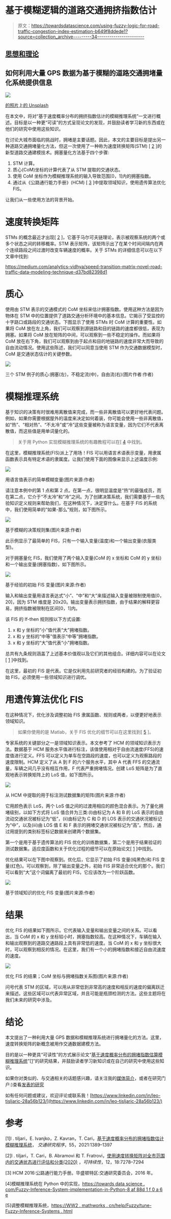 # 基于模糊逻辑的道路交通拥挤指数估计

> 原文：<https://towardsdatascience.com/using-fuzzy-logic-for-road-traffic-congestion-index-estimation-b649f8ddede1?source=collection_archive---------34----------------------->

## [思想和理论](https://towardsdatascience.com/tagged/thoughts-and-theory)

## 如何利用大量 GPS 数据为基于模糊的道路交通拥堵量化系统提供信息

![](img/596c1574ec89f1ab835edebef5ff6699.png)

[的照片](https://unsplash.com/@fancycrave?utm_source=medium&utm_medium=referral)上[的 Unsplash](https://unsplash.com?utm_source=medium&utm_medium=referral)

在本文中，将对“基于速度概率分布的拥挤指数估计的模糊推理系统”一文进行概述。目标是以一种更“可读”的方式呈现论文的发现，并鼓励读者学习新的东西或在他们的研究中使用这些知识。

在讨论大城市面临的挑战时，拥堵是主要话题。因此，本文的主要目标是提出另一种道路交通拥堵量化方法，但这一次使用了一种称为速度转换矩阵(STM) [ [2](https://www.researchgate.net/publication/344138884_Traffic_State_Estimation_and_Classification_on_Citywide_Scale_Using_Speed_Transition_Matrices) ]的新型道路交通建模技术。拥塞量化方法基于四个步骤:

1.  STM 计算。
2.  质心(CoM)坐标的计算代表了从 STM 提取的交通状态。
3.  使用 CoM 坐标作为模糊推理系统的输入导致范围[0，1]内的拥塞指数。
4.  通过从《公路通行能力手册》(HCM) [ [3](http://www.trb.org/Main/Blurbs/175169.aspx) ]中提取领域知识，使用遗传算法优化 FIS。

让我们从一些使用方法的背景开始。

# 速度转换矩阵

STMs 的概念最近才出现[ [2](https://www.researchgate.net/publication/344138884_Traffic_State_Estimation_and_Classification_on_Citywide_Scale_Using_Speed_Transition_Matrices) ]，它基于马尔可夫链理论，表示被观察系统的两个或多个状态之间的转移概率。STM 表示矩阵，该矩阵示出了在某个时间间隔内在两个连续路段之间过渡时改变车辆速度的概率。关于 STMs 的详细信息可以在以下文章中找到:

<https://medium.com/analytics-vidhya/speed-transition-matrix-novel-road-traffic-data-modeling-technique-d37bd82398d1>  

# 质心

使用由 STM 表示的交通模式的 CoM 坐标来估计拥塞指数。使用这种方法是因为物体在 STM 中的位置提供了道路交通分析环境中的基本信息。它揭示了受监控的十字路口或路段的交通状态。下图显示了使用 STMs 时 CoM 计算的重要性。如果将 CoM 放在左上角，我们可以观察到源链路和目的链路的速度都很低，表现为拥塞。如果将 CoM 放在矩阵的中间，可以观察到一些不稳定的操作。而如果将 CoM 放在右下角，我们可以观察到由于起点和目的地链路的速度非常大而导致的自由流动情况。使用这些陈述，我们可以同意当使用 STM 作为交通数据模型时，CoM 是交通状态估计的关键参数。

![](img/aa350f903ba6dfbecdd9368b871049b5.png)

三个 STM 例子的质心:拥塞(左)，不稳定流(中)，自由流(右)(图片作者:作者)

# 模糊推理系统

基于知识的决策有时很难用离散值来完成，而一些非离散值可以更好地代表问题。例如，如果你需要根据屋外的温度来决定如何着装，你可能会使用一些非离散值，如“热”、“相对热”、“不太冷”或“冷”这些变量被称为语言变量，因为它们不代表离散值，而这些值是用单词量化的。

> 关于用 Python 实现模糊推理系统的有趣教程可以在[ [4](/fuzzy-inference-system-implementation-in-python-8af88d1f0a6e) 中找到。

</fuzzy-inference-system-implementation-in-python-8af88d1f0a6e>  

在这里，模糊推理系统(FIS)派上了用场！FIS 可以用语言术语表示变量，用隶属函数表示具有特定术语的隶属度。让我们使用下面的图像来显示上述温度示例:

![](img/4921386167e0b14c673452001cbd0ec7.png)

用语言值表示的简单模糊变量(图片来源:作者)

请注意本例中的第 1 点和第 2 点。在第一点，很明显温度是“热”的最强成员，而在第二点，它介于“不太冷”和“冷”之间。为了创建决策系统，我们需要基于一些先验知识定义规则来帮助我们，在这种情况下，决定穿什么。在基于 FIS 的系统中，我们使用简单的“如果-那么”规则，如下图所示。

![](img/8de36b000a6cf3920b3379b1d89535fb.png)

基于模糊的决策规则集(图片来源:作者)

此示例显示了最简单的 FIS，只有一个输入变量(温度)和一个输出变量(衣服类型)。

对于拥塞量化 FIS，我们使用了两个输入变量(CoM 的 x 坐标和 CoM 的 y 坐标)和一个输出变量(拥塞指数)，如下图所示。

![](img/f349c2bd29ed4b7246db985950555509.png)

基于经验的初始 FIS 变量(图片来源:作者)

输入和输出变量用语言表达式“小”、“中”和“大”来描述输入变量被限制使用值[0，20]，因为 STM 维度是 20x20。输出变量表示拥挤指数，由于结果的解释更容易，拥挤指数被限制在区间[0，1]内。

该 FIS 的 If-then 规则按以下方式设置:

1.  x 和 y 坐标的“小”值代表“大”拥堵指数。
2.  x 和 y 坐标的“中等”值表示“中等”拥堵指数。
3.  x 和 y 坐标的“大”值代表“小”拥堵指数。

总共有九条规则涵盖了上述基本价值观以及它们的其他组合。详细内容可以在论文[ [1](https://www.researchgate.net/publication/353357688_Fuzzy_Inference_System_for_Congestion_Index_Estimation_Based_on_Speed_Probability_Distributions) ]中找到。

在这里，最初的 FIS 是代表。它是仅利用先前研究者的经验构建的。为了验证初始 FIS，必须使用一些领域知识进行调优。

# 用遗传算法优化 FIS

在这种情况下，优化涉及调整初始 FIS 隶属函数、规则或两者，以便更好地表示领域知识。

> 如果你使用的是 Matlab，关于 FIS 优化的细节可以在这里找到[ [5](https://ww2.mathworks.cn/help/fuzzy/tune-fuzzy-inference-systems.html) ]。

专家系统的关键部分之一是领域知识表示。本文参考了 HCM 的领域知识表示方法。数据基于 HCM 服务水平值进行标注，该值使用相对于自由流速度(FFS)的速度值进行定义。FFS 可以定义为单车在空路段的速度，也可以定义为观察路段的速度限制。HCM 定义了从 A 到 F 的六个服务水平，其中 A 代表 FFS 的交通流量，车辆之间几乎没有相互作用，F 代表严重拥堵情况。创建 LoS 矩阵是为了直观地表示转换矩阵上的 LoS 值，如下图所示。

![](img/58a6f4fcff4aeab2a902156ae8feafb6.png)

从 HCM 中提取的用于标注测试数据集的矩阵(图片来源:作者)

它用颜色表示 LoS，两个 LoS 值之间的过渡用相应的颜色混合表示。为了量化拥堵级别，以如下方式将 LoS 值合并为三类:(I)由标记为 A 和 B 的 LoS 表示的自由流动交通状况被标记为“低”，(ii)由标记为 C 和 D 的 LOS 表示的交通状况被标记为“中”，以及(iii)由 LOS 值 E 和 F 表示的拥堵交通状况被标记为“高”。然后，通过用提到的类别标签标记数据来创建两个数据集。

第一个是用于基于遗传算法的 FIS 优化的训练数据集，第二个是用于结果验证的测试数据集。适应度函数和关于优化过程的细节可以在原始论文[ [1](https://www.researchgate.net/publication/353357688_Fuzzy_Inference_System_for_Congestion_Index_Estimation_Based_on_Speed_Probability_Distributions) ]中找到。

优化结果可以在下图中观察到。优化后，它显示了初始 FIS 变量(纯黑色)和 FIS 变量(红色)。可以观察到，除了输出变量之外，初始 FIS 非常适合优化的那个。我们可以看到“大”这个词偏离了最初的 FIS，它应该改为一个阶跃函数。

![](img/89052286380a49dc1009ab4283434691.png)

基于领域知识的优化 FIS 变量(图片来源:作者)

# 结果

优化 FIS 的结果如下图所示。它代表输入变量和输出变量之间的关系。可以看出，当 CoM 的 x 和 y 坐标较小时，拥塞指数较高。在这种情况下，车辆在输入和输出观察到的道路交通路段上具有非常低的速度。当 CoM 的 x 和 y 坐标很大时，可以观察到相反的情况。在这里，我们有一个小的拥堵指数和接近自由流速度的速度。

![](img/a9de92819f3eb9174e5068d34de0013a.png)

优化 FIS 的结果；CoM 坐标与拥堵指数关系图(图片来源:作者)

问号代表 STM 的区域，可以用从非常低到非常高的速度和相反的速度的偏离跃迁来描述。这些区域可以代表异常区域，并且可能是瓶颈检测的方法。这些主题将在我们未来的研究中涉及。

# 结论

本文提出了一种利用大量 GPS 数据和模糊推理系统进行拥堵量化的方法。这里，速度转换矩阵的新概念被用作交通数据建模方法。

目的是以一种更具“可读性”的方式展示论文“[基于速度概率分布的拥堵指数估算模糊推理系统](https://www.researchgate.net/publication/353357688_Fuzzy_Inference_System_for_Congestion_Index_Estimation_Based_on_Speed_Probability_Distributions)”[[1](https://www.researchgate.net/publication/353357688_Fuzzy_Inference_System_for_Congestion_Index_Estimation_Based_on_Speed_Probability_Distributions)”的研究结果，并鼓励读者学习新知识或在自己的研究中使用这些知识。

如果你对类似的、与交通相关的话题感兴趣，请关注我的[媒体简介](https://tisljaricleo.medium.com/)，或者在研究门户:)查看[发表的研究](https://www.researchgate.net/profile/Leo-Tisljaric)

如有任何问题或建议，欢迎评论或联系我！[https://www.linkedin.com/in/leo-tisljaric-28a56b123/](https://www.linkedin.com/in/leo-tisljaric-28a56b123/)

# 参考

[1]l . tiljari，E. Ivanjko，Z. Kavran，T. Cari，[基于速度概率分布的拥堵指数估计模糊推理系统](https://www.researchgate.net/publication/353357688_Fuzzy_Inference_System_for_Congestion_Index_Estimation_Based_on_Speed_Probability_Distributions)，
*交通研究程序*，55，2021:1389–1397

[2]l . tiljari，T. Cari，B. Abramovi 和 T. Fratrovi，[使用速度转换矩阵对全市范围内的交通状态进行评估和分类(2020)](https://www.researchgate.net/publication/344138884_Traffic_State_Estimation_and_Classification_on_Citywide_Scale_Using_Speed_Transition_Matrices) ，*可持续性*，12，18:7278–7294

[3] HCM 2016:公路通行能力手册。华盛顿特区:交通研究委员会，2016 年。

[4]模糊推理系统在 Python 中的实现，[https://towards data science . com/Fuzzy-Inference-System-implementation-in-Python-8 af 88d 1 f 0 a 6 e](/fuzzy-inference-system-implementation-in-python-8af88d1f0a6e)

[5]调整模糊推理系统，[https://WW2 . mathworks . cn/help/Fuzzy/tune-Fuzzy-Inference-Systems . html](https://ww2.mathworks.cn/help/fuzzy/tune-fuzzy-inference-systems.html)